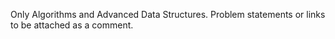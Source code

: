 Only Algorithms and Advanced Data Structures.
Problem statements or links to be attached as a comment.
